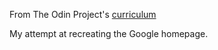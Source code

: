 From The Odin Project's [curriculum](http://www.theodinproject.com/courses/web-development-101/lessons/html-css)

My attempt at recreating the Google homepage.